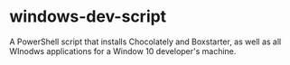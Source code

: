 # windows-dev-script

A PowerShell script that installs Chocolately and Boxstarter, as well as all WInodws applications for a Window 10 developer's machine.
